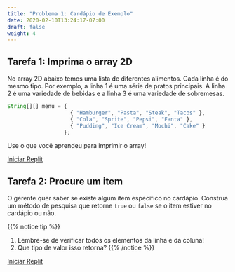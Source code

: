 ```yaml
---
title: "Problema 1: Cardápio de Exemplo"
date: 2020-02-10T13:24:17-07:00
draft: false
weight: 4
---
```


## Tarefa 1: Imprima o array 2D

No array 2D abaixo temos uma lista de diferentes alimentos. Cada linha é do mesmo tipo. Por exemplo, a linha 1 é uma série de pratos principais. A linha 2 é uma variedade de bebidas e a linha 3 é uma variedade de sobremesas.

```js javascript
String[][] menu = {    
                    { "Hamburger", "Pasta", "Steak", "Tacos" },
                    { "Cola", "Sprite", "Pepsi", "Fanta" },
                    { "Pudding", "Ice Cream", "Mochi", "Cake" }
                  };
```
Use o que você aprendeu para imprimir o array!

<a class="my-2 mx-4 btn btn-info" href="https://replit.com/@nuevofoundation/2DPrint" target="_blank">Iniciar Replit</a>

## Tarefa 2: Procure um item

O gerente quer saber se existe algum item específico no cardápio. Construa um método de pesquisa que retorne `true` ou `false` se o item estiver no cardápio ou não.

{{% notice tip %}}
1. Lembre-se de verificar todos os elementos da linha e da coluna!
2. Que tipo de valor isso retorna?
{{% /notice %}}

<a class="my-2 mx-4 btn btn-info" href="https://replit.com/@nuevofoundation/2DFind" target="_blank">Iniciar Replit</a>